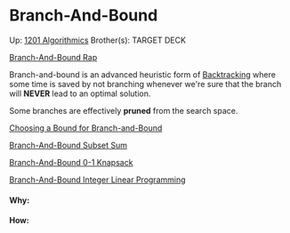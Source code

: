 # Branch-And-Bound

Up: [1201 Algorithmics](1201_algorithmics)
Brother(s):
TARGET DECK

[Branch-And-Bound Rap](branch-and-bound_rap) 

Branch-and-bound is an advanced heuristic form of [Backtracking](backtracking) where some time is saved by not branching whenever we're sure that the branch will **NEVER** lead to an optimal solution.

Some branches are effectively **pruned** from the search space.

[Choosing a Bound for Branch-and-Bound](choosing_a_bound_for_branch-and-bound)

[Branch-And-Bound Subset Sum](branch-and-bound_subset_sum)

[Branch-And-Bound 0-1 Knapsack](branch-and-bound_0-1_knapsack)

[Branch-And-Bound Integer Linear Programming](branch-and-bound_integer_linear_programming)


























#### Why:
#### How:









